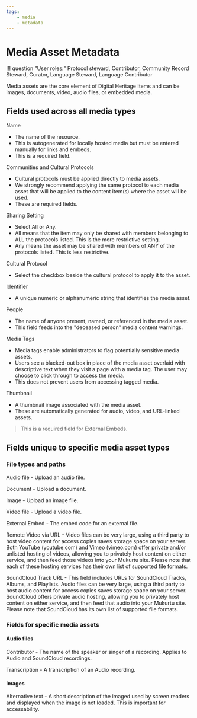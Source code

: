 ```yaml
---
tags:
    - media
    - metadata
---
```

# Media Asset Metadata

!!! question "User roles:"
    Protocol steward, Contributor, Community Record Steward, Curator, Language Steward, Language Contributor

Media assets are the core element of Digital Heritage Items and can be images, documents, video, audio files, or embedded media. 

## Fields used across all media types 

Name 
- The name of the resource. 
- This is autogenerated for locally hosted media but must be entered manually for links and embeds. 
- This is a required field. 

Communities and Cultural Protocols 
- Cultural protocols must be applied directly to media assets. 
- We strongly recommend applying the same protocol to each media asset that will be applied to the content item(s) where the asset will be used. 
- These are required fields.  

Sharing Setting 
- Select All or Any. 
- All means that the item may only be shared with members belonging to ALL the protocols listed. This is the more restrictive setting. 
- Any means the asset may be shared with members of ANY of the protocols listed. This is less restrictive.  

Cultural Protocol 
- Select the checkbox beside the cultural protocol to apply it to the asset. 

Identifier
- A unique numeric or alphanumeric string that identifies the media asset. 

People 
- The name of anyone present, named, or referenced in the media asset. 
- This field feeds into the "deceased person" media content warnings. 

Media Tags 
- Media tags enable administrators to flag potentially sensitive media assets. 
- Users see a blacked-out box in place of the media asset overlaid with descriptive text when they visit a page with a media tag. The user may choose to click through to access the media. 
- This does not prevent users from accessing tagged media. 

Thumbnail 
- A thumbnail image associated with the media asset. 
- These are automatically generated for audio, video, and URL-linked assets. 

> This is a required field for External Embeds.

## Fields unique to specific media asset types

### File types and paths 

Audio file - Upload an audio file.

Document - Upload a document.

Image - Upload an image file.

Video file - Upload a video file.

External Embed - The embed code for an external file.

Remote Video via URL - Video files can be very large, using a third party to host video content for access copies saves storage space on your server. Both YouTube (youtube.com) and Vimeo (vimeo.com) offer private and/or unlisted hosting of videos, allowing you to privately host content on either service, and then feed those videos into your Mukurtu site. Please note that each of these hosting services has their own list of supported file formats.

SoundCloud Track URL - This field includes URLs for SoundCloud Tracks, Albums, and Playlists. Audio files can be very large, using a third party to host audio content for access copies saves storage space on your server. SoundCloud offers private audio hosting, allowing you to privately host content on either service, and then feed that audio into your Mukurtu site. Please note that SoundCloud has its own list of supported file formats.

### Fields for specific media assets

#### Audio files

Contributor - The name of the speaker or singer of a recording. Applies to Audio and SoundCloud recordings.

Transcription - A transcription of an Audio recording.

#### Images

Alternative text - A short description of the imaged used by screen readers and displayed when the image is not loaded. This is important for accessability. 